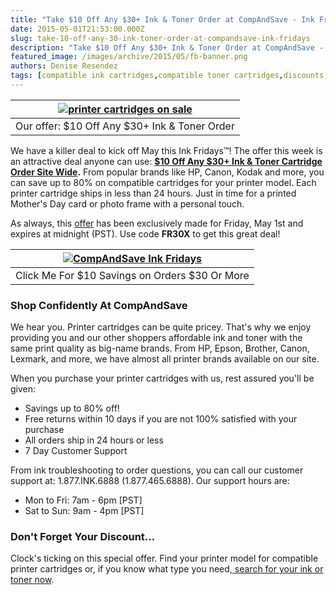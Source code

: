 ```yaml
---
title: "Take $10 Off Any $30+ Ink & Toner Order at CompAndSave - Ink Fridays™"
date: 2015-05-01T21:53:00.000Z
slug: take-10-off-any-30-ink-toner-order-at-compandsave-ink-fridays
description: "Take $10 Off Any $30+ Ink & Toner Order at CompAndSave - Ink Fridays™"
featured_image: /images/archive/2015/05/fb-banner.png
authors: Denise Resendez
tags: [compatible ink cartridges,compatible toner cartridges,discounts,Ink Fridays™,remanufactured printer cartridges]
---
```


| [![printer cartridges on sale ](/blog/images/fb-banner.png "Save $10 Off Any $30 Ink or Toner Purchase ")](https://www.compandsave.com/ink-fridays) |
| --------------------------------------------------------------------------------------------------------------------------------------------------- |
| Our offer: $10 Off Any $30+ Ink & Toner Order                                                                                                       |

We have a killer deal to kick off May this Ink Fridays™! The offer this week is an attractive deal anyone can use: **[$10 Off Any $30+ Ink & Toner Cartridge Order Site Wide](https://www.compandsave.com/ink-fridays).**  From popular brands like HP, Canon, Kodak and more, you can save up to 80% on compatible cartridges for your printer model. Each printer cartridge ships in less than 24 hours. Just in time for a printed Mother's Day card or photo frame with a personal touch.

As always, this [offer](https://www.compandsave.com/ink-fridays) has been exclusively made for Friday, May 1st and expires at midnight (PST). Use code **FR30X** to get this great deal!

| [![CompAndSave Ink Fridays ](/blog/images/ink-friday-banner.jpg "Take $10 off any printer cartridge order over $30")](https://www.compandsave.com/ink-fridays) |
| -------------------------------------------------------------------------------------------------------------------------------------------------------------- |
| Click Me For $10 Savings on Orders $30 Or More                                                                                                                 |

### Shop Confidently At CompAndSave

We hear you. Printer cartridges can be quite pricey. That's why we enjoy providing you and our other shoppers affordable ink and toner with the same print quality as big-name brands. From HP, Epson, Brother, Canon, Lexmark, and more, we have almost all printer brands available on our site.

When you purchase your printer cartridges with us, rest assured you'll be given:

* Savings up to 80% off!
* Free returns within 10 days if you are not 100% satisfied with your purchase
* All orders ship in 24 hours or less
* 7 Day Customer Support

From ink troubleshooting to order questions, you can call our customer support at: 1.877.INK.6888 (1.877.465.6888). Our support hours are:

* Mon to Fri: 7am - 6pm \[PST\]
* Sat to Sun: 9am - 4pm \[PST\]

### Don't Forget Your Discount...

Clock's ticking on this special offer. Find your printer model for compatible printer cartridges or, if you know what type you need,[ search for your ink or toner now](https://www.compandsave.com/ink-fridays).